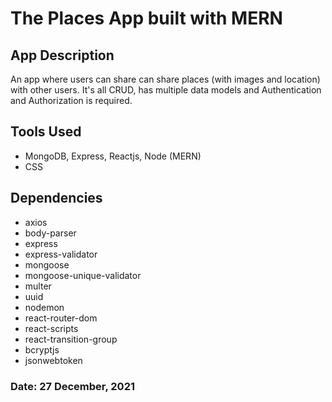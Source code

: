 # The Places App built with MERN

## App Description
An app where users can share can share places (with images and location) with other users. It's all CRUD, has multiple data models and Authentication and Authorization is required.

## Tools Used
- MongoDB, Express, Reactjs, Node (MERN)
- CSS

## Dependencies
- axios
- body-parser
- express
- express-validator
- mongoose
- mongoose-unique-validator
- multer
- uuid
- nodemon
- react-router-dom
- react-scripts
- react-transition-group
- bcryptjs
- jsonwebtoken

### Date: 27 December, 2021